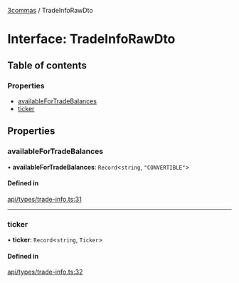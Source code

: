 [3commas](../README.md) / TradeInfoRawDto

# Interface: TradeInfoRawDto

## Table of contents

### Properties

- [availableForTradeBalances](TradeInfoRawDto.md#availablefortradebalances)
- [ticker](TradeInfoRawDto.md#ticker)

## Properties

### availableForTradeBalances

• **availableForTradeBalances**: `Record`\<`string`, ``"CONVERTIBLE"``\>

#### Defined in

[api/types/trade-info.ts:31](https://github.com/ozum/3commas/blob/b3896a3/src/api/types/trade-info.ts#L31)

___

### ticker

• **ticker**: `Record`\<`string`, `Ticker`\>

#### Defined in

[api/types/trade-info.ts:32](https://github.com/ozum/3commas/blob/b3896a3/src/api/types/trade-info.ts#L32)
